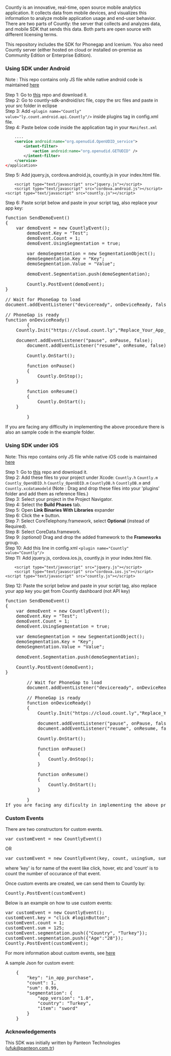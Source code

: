 Countly is an innovative, real-time, open source mobile analytics application. It collects data from mobile devices, and visualizes this information to analyze mobile application usage and end-user behavior. There are two parts of Countly: the server that collects and analyzes data, and mobile SDK that sends this data. Both parts are open source with different licensing terms.

This repository includes the SDK for Phonegap and Icenium. You also need Countly server (either hosted on cloud or installed on-premise as Community Edition or Enterprise Edition).

### Using SDK under Android

Note : This repo contains only JS file while native android code is maintained <a href="https://github.com/Countly/countly-sdk-android">here</a>

Step 1: Go to <a href="https://github.com/Countly/countly-sdk-android">this</a> repo and download it.<br/>
Step 2: Go to countly-sdk-android/src file, copy the src files and paste in your src folder in eclipse <br/>
Step 3: Add ```<plugin name="Countly" value="ly.count.android.api.Countly"/>``` inside plugins tag in config.xml file.<br/>
Step 4: Paste below code inside the application tag in your `Manifest.xml` <br/>

```xml
	....
	<service android:name="org.openudid.OpenUDID_service"> 
		<intent-filter>
	       	<action android:name="org.openudid.GETUDID" />
	    </intent-filter>
	</service>
</application>
```

Step 5: Add jquery.js, cordova.android.js, countly.js in your index.html file. <br/>

```
	<script type="text/javascript" src="jquery.js"></script>
	<script type="text/javascript" src="cordova.android.js"></script>
<script type="text/javascript" src="countly.js"></script>
```

Step 6: Paste script below and paste in your script tag, also replace your app key:

<pre class="prettyprint">
function SendDemoEvent()
{
	var demoEvent = new CountlyEvent();
        demoEvent.Key = "Test";
        demoEvent.Count = 1;
        demoEvent.UsingSegmentation = true;
        
        var demoSegmentation = new SegmentationObject();
        demoSegmentation.Key = "Key";
        demoSegmentation.Value = "Value";
        
        demoEvent.Segmentation.push(demoSegmentation);
            
        Countly.PostEvent(demoEvent);
}
        
// Wait for PhoneGap to load
document.addEventListener("deviceready", onDeviceReady, false);
        
// PhoneGap is ready
function onDeviceReady() 
        {
	Countly.Init("https://cloud.count.ly","Replace_Your_App_Key","0.0.1",device.uuid);
   
	document.addEventListener("pause", onPause, false);
        document.addEventListener("resume", onResume, false);
            
        Countly.OnStart();
            
        function onPause() 
        {
        	Countly.OnStop();
	}
            
        function onResume() 
        {
        	Countly.OnStart();
	}
            
        }
</pre>

If you are facing any difficulty in implementing the above procedure there is also an sample code in the example folder.

### Using SDK under iOS

Note: This repo contains only JS file while native iOS code is maintained <a href="https://github.com/Countly/countly-sdk-ios">here</a> 

Step 1: Go to <a href="https://github.com/Countly/countly-sdk-ios">this</a> repo and download it.<br/>
Step 2: Add these files to your project under Xcode: `Countly.h` `Countly.m` `Countly_OpenUDID.h` `Countly_OpenUDID.m` `CountlyDB.h` `CountlyDB.m` and `Countly.xcdatamodeld` (Note : Drag and drop these files into your 'plugins' folder and add them as reference files.) <br/>
Step 3: Select your project in the Project Navigator.<br/>
Step 4: Select the **Build Phases** tab. <br/>
Step 5: Open **Link Binaries With Libraries** expander <br/>
Step 6: Click the **+** button. <br/>
Step 7: Select CoreTelephony.framework, select **Optional** (instead of Required). <br/>
Step 8: Select CoreData.framework. <br/>
Step 9: *(optional)* Drag and drop the added framework to the **Frameworks** group. <br/>
Step 10: Add this line in config.xml `<plugin name="Countly" value="Countly"/>` <br/>
Step 11: Add jquery.js, cordova.ios.js, countly.js in your index.html file. <br/>

```
    <script type="text/javascript" src="jquery.js"></script>
    <script type="text/javascript" src="cordova.ios.js"></script>
<script type="text/javascript" src="countly.js"></script>
```

Step 12: Paste the script below and paste in your script tag, also replace your app key you get from Countly dashboard (not API key)


<pre class="prettyprint">
function SendDemoEvent()
{
	var demoEvent = new CountlyEvent();
	demoEvent.Key = "Test";
	demoEvent.Count = 1;
	demoEvent.UsingSegmentation = true;
        
	var demoSegmentation = new SegmentationObject();
	demoSegmentation.Key = "Key";
	demoSegmentation.Value = "Value";
        
	demoEvent.Segmentation.push(demoSegmentation);
            
	Countly.PostEvent(demoEvent);
}
        
        // Wait for PhoneGap to load
        document.addEventListener("deviceready", onDeviceReady, false);
        
        // PhoneGap is ready
        function onDeviceReady() 
        {
            Countly.Init("https://cloud.count.ly","Replace_Your_App_Key","0.0.1",device.uuid);
            
            document.addEventListener("pause", onPause, false);
            document.addEventListener("resume", onResume, false);
            
            Countly.OnStart();
            
            function onPause() 
            {
                Countly.OnStop();
            }
            
            function onResume() 
            {
                Countly.OnStart();
            }
            
        }
If you are facing any dificulty in implementing the above procedure there is also an sample code in the example folder
</pre>

### Custom Events

There are two constructors for custom events. <br/>

<pre class="prettyprint">
var customEvent = new CountlyEvent()
</pre>

OR 

<pre class="prettyprint">
var customEvent = new CountlyEvent(key, count, usingSum, sum, usingSegmentation, segmentation)
</pre>
	
where 'key' is for name of the event like click, hover, etc and 'count' is to count the number of occurance of that event.

Once custom events are created, we can send them to Countly by:

<pre class="prettyprint">
Countly.PostEvent(customEvent)
</pre>

Below is an example on how to use custom events: 

<pre class="prettyprint">
var customEvent = new CountlyEvent();
customEvent.key = "click #loginButton";
customEvent.count = 1;
customEvent.sum = 125;
customEvent.segmentation.push({"Country", "Turkey"});
customEvent.segmentation.push({"Age":"28"});
Countly.PostEvent(customEvent);
</pre>

For more information about custom events, see <a href="https://count.ly/resources/reference/custom-events">here</a> 

A sample Json for custom event:

<pre class="prettyprint">
    {
        "key": "in_app_purchase",
        "count": 1,
        "sum": 0.99,
        "segmentation": {
            "app_version": "1.0",
            "country": "Turkey",
            "item": "sword"
        }
    }
</pre>

### Acknowledgements 

This SDK was initially written by Panteon Technologies (ufuk@panteon.com.tr)
